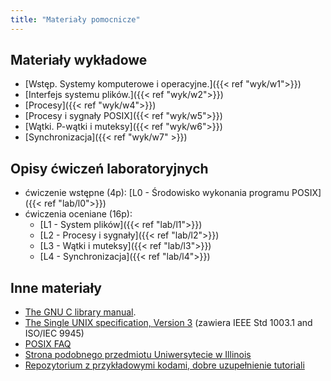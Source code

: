 ```yaml
---
title: "Materiały pomocnicze"
---
```


## Materiały wykładowe

- [Wstęp. Systemy komputerowe i operacyjne.]({{< ref "wyk/w1">}})
- [Interfejs systemu plików.]({{< ref "wyk/w2">}})
- [Procesy]({{< ref "wyk/w4">}})
- [Procesy i sygnały POSIX]({{< ref "wyk/w5">}})
- [Wątki. P-wątki i muteksy]({{< ref "wyk/w6">}})
- [Synchronizacja]({{< ref "wyk/w7" >}})

## Opisy ćwiczeń laboratoryjnych

- ćwiczenie wstępne (4p): [L0 - Środowisko wykonania programu POSIX]({{< ref "lab/l0">}})
- ćwiczenia oceniane (16p):
    - [L1 - System plików]({{< ref "lab/l1">}})
    - [L2 - Procesy i sygnały]({{< ref "lab/l2">}})
    - [L3 - Wątki i muteksy]({{< ref "lab/l3">}})
    - [L4 - Synchronizacja]({{< ref "lab/l4">}})

## Inne materiały

- [The GNU C library manual](http://www.gnu.org/software/libc/manual/).
- [The Single UNIX specification, Version 3](http://www.unix.org/version3/online.html) (zawiera IEEE Std 1003.1 and
  ISO/IEC 9945)
- [POSIX FAQ](http://www.opengroup.org/austin/papers/posix_faq.html)
- [Strona podobnego przedmiotu Uniwersytecie w Illinois](http://cs341.cs.illinois.edu/coursebook/index.html)
- [Repozytorium z przykładowymi kodami, dobre uzupełnienie tutoriali](https://github.com/vishalchovatiya/Linux-System-Programming)
